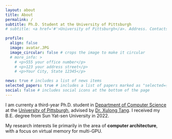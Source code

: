 ```yaml
---
layout: about
title: About
permalink: /
subtitle: Ph.D. Student at the University of Pittsburgh
# subtitle: <a href='#'>University of Pittsburgh</a>. Address. Contacts. Motto. Etc.

profile:
  align: false
  image: avatar.JPG
  image_circular: false # crops the image to make it circular
  # more_info: >
    # <p>555 your office number</p>
    # <p>123 your address street</p>
    # <p>Your City, State 12345</p>

news: true # includes a list of news items
selected_papers: true # includes a list of papers marked as "selected={true}"
social: false # includes social icons at the bottom of the page
---
```


I am currenty a third-year Ph.D. student  in [Department of Computer Science](https://www.cs.pitt.edu/) at the [University of Pittsburgh](https://www.pitt.edu/), advised by [Dr. Xulong Tang](https://xzt102.github.io/). I received my B.E. degree from Sun Yat-sen University in 2022.

My research interests lie primarily in the area of **computer architecture**, with a focus on virtual memory for multi-GPU.



<!-- Write your biography here. Tell the world about yourself. Link to your favorite [subreddit](http://reddit.com). You can put a picture in, too. The code is already in, just name your picture `prof_pic.jpg` and put it in the `img/` folder.

Put your address / P.O. box / other info right below your picture. You can also disable any of these elements by editing `profile` property of the YAML header of your `_pages/about.md`. Edit `_bibliography/papers.bib` and Jekyll will render your [publications page](/al-folio/publications/) automatically.

Link to your social media connections, too. This theme is set up to use [Font Awesome icons](https://fontawesome.com/) and [Academicons](https://jpswalsh.github.io/academicons/), like the ones below. Add your Facebook, Twitter, LinkedIn, Google Scholar, or just disable all of them. -->
